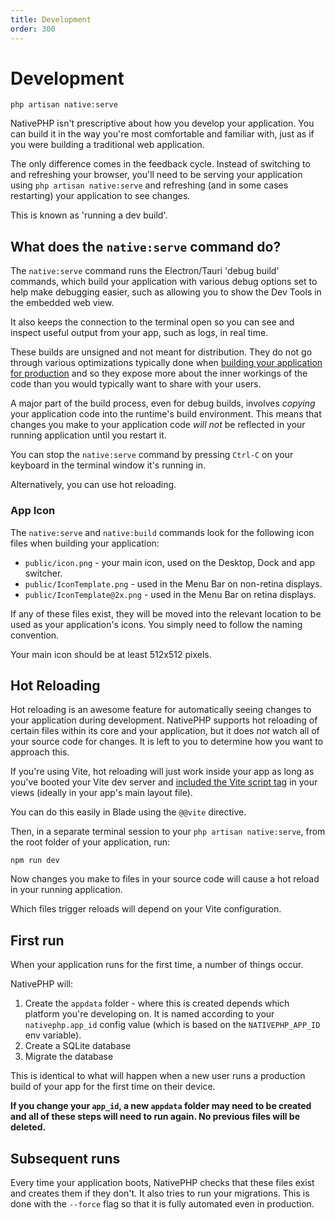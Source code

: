 ```yaml
---
title: Development
order: 300
---
```


# Development

```shell
php artisan native:serve
```

NativePHP isn't prescriptive about how you develop your application. You can build it in the way you're most comfortable
and familiar with, just as if you were building a traditional web application.

The only difference comes in the feedback cycle. Instead of switching to and refreshing your browser, you'll need to
be serving your application using `php artisan native:serve` and refreshing (and in some cases restarting) your
application to see changes.

This is known as 'running a dev build'.

## What does the `native:serve` command do?

The `native:serve` command runs the Electron/Tauri 'debug build' commands, which build your application with various
debug options set to help make debugging easier, such as allowing you to show the Dev Tools in the embedded web view.

It also keeps the connection to the terminal open so you can see and inspect useful output from your app, such as logs,
in real time.

These builds are unsigned and not meant for distribution. They do not go through various optimizations typically done
when [building your application for production](/docs/publishing) and so they expose more about the inner workings of
the code than you would typically want to share with your users.

A major part of the build process, even for debug builds, involves _copying_ your application code into the runtime's
build environment. This means that changes you make to your application code _will not_ be reflected in your running
application until you restart it.

You can stop the `native:serve` command by pressing `Ctrl-C` on your keyboard in the terminal window it's running in.

Alternatively, you can use hot reloading.

### App Icon

The `native:serve` and `native:build` commands look for the following icon files when building your application:

- `public/icon.png` - your main icon, used on the Desktop, Dock and app switcher.
- `public/IconTemplate.png` - used in the Menu Bar on non-retina displays.
- `public/IconTemplate@2x.png` - used in the Menu Bar on retina displays.

If any of these files exist, they will be moved into the relevant location to be used as your application's icons.
You simply need to follow the naming convention.

Your main icon should be at least 512x512 pixels.

## Hot Reloading

Hot reloading is an awesome feature for automatically seeing changes to your application during development. NativePHP
supports hot reloading of certain files within its core and your application, but it does _not_ watch all of your
source code for changes. It is left to you to determine how you want to approach this.

If you're using Vite, hot reloading will just work inside your app as long as you've booted your Vite dev server and
[included the Vite script tag](https://laravel.com/docs/vite#loading-your-scripts-and-styles) in your views
(ideally in your app's main layout file).

You can do this easily in Blade using the `@@vite` directive.

Then, in a separate terminal session to your `php artisan native:serve`, from the root folder of your application, run:

```shell
npm run dev
```

Now changes you make to files in your source code will cause a hot reload in your running application.

Which files trigger reloads will depend on your Vite configuration.

## First run

When your application runs for the first time, a number of things occur.

NativePHP will:

1. Create the `appdata` folder - where this is created depends which platform you're developing on. It is named
  according to your `nativephp.app_id` config value (which is based on the `NATIVEPHP_APP_ID` env variable).
2. Create a SQLite database
3. Migrate the database

This is identical to what will happen when a new user runs a production build of your app for the first time on their
device.

**If you change your `app_id`, a new `appdata` folder may need to be created and all of these steps will need to run
again. No previous files will be deleted.**

## Subsequent runs

Every time your application boots, NativePHP checks that these files exist and creates them if they don't. It also tries
to run your migrations. This is done with the `--force` flag so that it is fully automated even in production.
